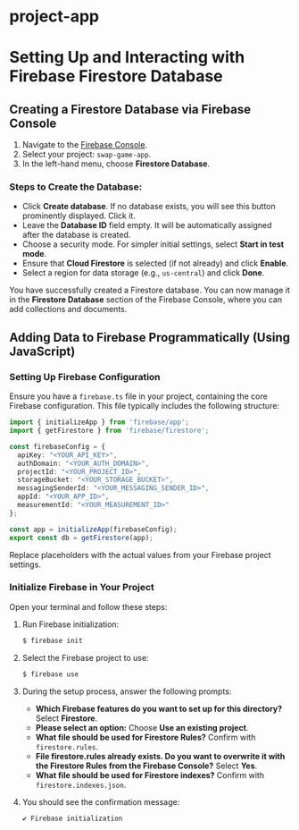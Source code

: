 # project-app

# Setting Up and Interacting with Firebase Firestore Database

## Creating a Firestore Database via Firebase Console

1. Navigate to the [Firebase Console](https://console.firebase.google.com/).
2. Select your project: `swap-game-app`.
3. In the left-hand menu, choose **Firestore Database**.

### Steps to Create the Database:
- Click **Create database**. If no database exists, you will see this button prominently displayed. Click it.
- Leave the **Database ID** field empty. It will be automatically assigned after the database is created.
- Choose a security mode. For simpler initial settings, select **Start in test mode**.
- Ensure that **Cloud Firestore** is selected (if not already) and click **Enable**.
- Select a region for data storage (e.g., `us-central`) and click **Done**.

You have successfully created a Firestore database. You can now manage it in the **Firestore Database** section of the Firebase Console, where you can add collections and documents.

## Adding Data to Firebase Programmatically (Using JavaScript)

### Setting Up Firebase Configuration

Ensure you have a `firebase.ts` file in your project, containing the core Firebase configuration. This file typically includes the following structure:

```typescript
import { initializeApp } from 'firebase/app';
import { getFirestore } from 'firebase/firestore';

const firebaseConfig = {
  apiKey: "<YOUR_API_KEY>",
  authDomain: "<YOUR_AUTH_DOMAIN>",
  projectId: "<YOUR_PROJECT_ID>",
  storageBucket: "<YOUR_STORAGE_BUCKET>",
  messagingSenderId: "<YOUR_MESSAGING_SENDER_ID>",
  appId: "<YOUR_APP_ID>",
  measurementId: "<YOUR_MEASUREMENT_ID>"
};

const app = initializeApp(firebaseConfig);
export const db = getFirestore(app);
```

Replace placeholders with the actual values from your Firebase project settings.

### Initialize Firebase in Your Project

Open your terminal and follow these steps:

1. Run Firebase initialization:
   ```bash
   $ firebase init
   ```

2. Select the Firebase project to use:
   ```bash
   $ firebase use
   ```

3. During the setup process, answer the following prompts:

   - **Which Firebase features do you want to set up for this directory?** Select **Firestore**.
   - **Please select an option:** Choose **Use an existing project**.
   - **What file should be used for Firestore Rules?** Confirm with `firestore.rules`.
   - **File firestore.rules already exists. Do you want to overwrite it with the Firestore Rules from the Firebase Console?** Select **Yes**.
   - **What file should be used for Firestore indexes?** Confirm with `firestore.indexes.json`.

4. You should see the confirmation message:
   ```
   ✔ Firebase initialization
   ```
